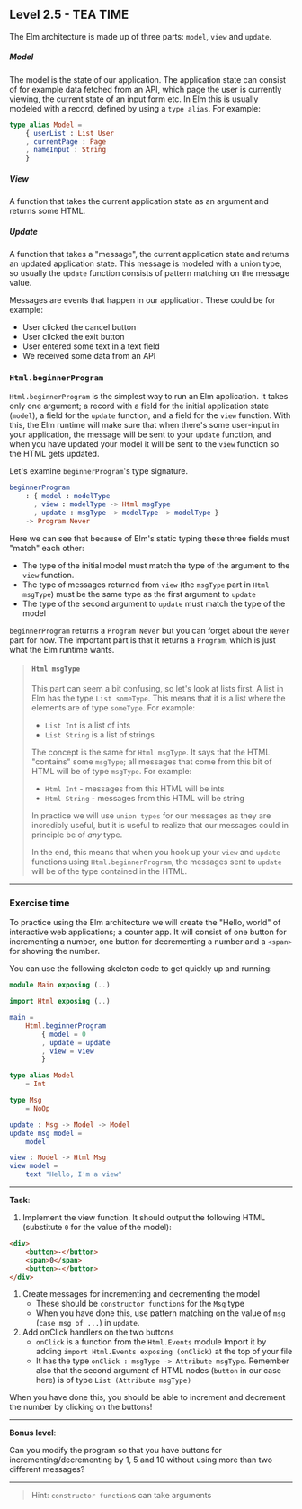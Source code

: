 ## Level 2.5 - TEA TIME

The Elm architecture is made up of three parts: `model`, `view` and `update`.

##### Model
The model is the state of our application.
The application state can consist of for example data fetched from an API, which page the user is currently viewing, the current state of an input form etc.
In Elm this is usually modeled with a record, defined by using a `type alias`.
For example:
```elm
type alias Model =
    { userList : List User
    , currentPage : Page
    , nameInput : String
    }
```

##### View
A function that takes the current application state as an argument and returns some HTML.

##### Update
A function that takes a "message", the current application state and returns an updated application state.
This message is modeled with a union type, so usually the `update` function consists of pattern matching on the message value.

Messages are events that happen in our application.
These could be for example:
* User clicked the cancel button
* User clicked the exit button
* User entered some text in a text field
* We received some data from an API


### `Html.beginnerProgram`
`Html.beginnerProgram` is the simplest way to run an Elm application.
It takes only one argument; a record with a field for the initial application state (`model`), a field for the `update` function, and a field for the `view` function.
With this, the Elm runtime will make sure that when there's some user-input in your application, the message will be sent to your `update` function, and when you have updated your model it will be sent to the `view` function so the HTML gets updated.

Let's examine `beginnerProgram`'s type signature.

```elm
beginnerProgram
    : { model : modelType
      , view : modelType -> Html msgType
      , update : msgType -> modelType -> modelType }
    -> Program Never
```

Here we can see that because of Elm's static typing these three fields must "match" each other:
* The type of the initial model must match the type of the argument to the `view` function.
* The type of messages returned from `view` (the `msgType` part in `Html msgType`) must be the same type as the first argument to `update`
* The type of the second argument to `update` must match the type of the model

`beginnerProgram` returns a `Program Never` but you can forget about the `Never` part for now.
The important part is that it returns a `Program`, which is just what the Elm runtime wants.

> #### `Html msgType`
> This part can seem a bit confusing, so let's look at lists first.
> A list in Elm has the type `List someType`.
> This means that it is a list where the elements are of type `someType`.
> For example:
> * `List Int` is a list of ints
> * `List String` is a list of strings
>
> The concept is the same for `Html msgType`. It says that the HTML "contains" some `msgType`; all messages that come from this bit of HTML will be of type `msgType`.
> For example:
> * `Html Int` - messages from this HTML will be ints
> * `Html String` - messages from this HTML will be string
>
> In practice we will use `union types` for our messages as they are incredibly useful, but it is useful to realize that our messages could in principle be of _any_ type.
>
> In the end, this means that when you hook up your `view` and `update` functions using `Html.beginnerProgram`, the messages sent to `update` will be of the type contained in the HTML.

---

### Exercise time

To practice using the Elm architecture we will create the "Hello, world" of interactive web applications; a counter app.
It will consist of one button for incrementing a number, one button for decrementing a number and a `<span>` for showing the number.


You can use the following skeleton code to get quickly up and running:

```elm
module Main exposing (..)

import Html exposing (..)

main =
    Html.beginnerProgram
        { model = 0
        , update = update
        , view = view
        }

type alias Model
    = Int

type Msg
    = NoOp

update : Msg -> Model -> Model
update msg model =
    model

view : Model -> Html Msg
view model =
    text "Hello, I'm a view"
```


---
**Task**:
1. Implement the view function. It should output the following HTML (substitute `0` for the value of the model):
```html
<div>
    <button>-</button>
    <span>0</span>
    <button>-</button>
</div>
```
1. Create messages for incrementing and decrementing the model
    * These should be `constructor function`s for the `Msg` type
    * When you have done this, use pattern matching on the value of `msg` (`case msg of ...`) in `update`.
1. Add onClick handlers on the two buttons
    * `onClick` is a function from the `Html.Events` module
    Import it by adding `import Html.Events exposing (onClick)` at the top of your file
    * It has the type `onClick : msgType -> Attribute msgType`.
    Remember also that the second argument of HTML nodes (`button` in our case here) is of type `List (Attribute msgType)`

When you have done this, you should be able to increment and decrement the number by clicking on the buttons!

---

**Bonus level**:

Can you modify the program so that you have buttons for incrementing/decrementing by 1, 5 and 10 without using more than two different messages?

---

> Hint: `constructor function`s can take arguments
